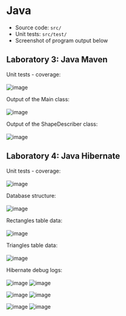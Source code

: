 # Java
- Source code: `src/`
- Unit tests: `src/test/`
- Screenshot of program output below

## Laboratory 3: Java Maven
Unit tests - coverage:<br><br>
![image](https://github.com/user-attachments/assets/f2ac8683-5892-4f47-9bbd-c85cd489f699)

Output of the Main class:<br><br>
![image](https://github.com/user-attachments/assets/4d0f5b1b-5b7d-4e36-a50d-276ec44ea994)

Output of the ShapeDescriber class:<br><br>
![image](https://github.com/user-attachments/assets/67623373-7f06-410f-98d5-95b2c02767fd)

## Laboratory 4: Java Hibernate
Unit tests - coverage:<br><br>
![image](https://github.com/user-attachments/assets/79e272c0-c2f8-47c9-9822-e256d4e747e8)

Database structure:<br><br>
![image](https://github.com/user-attachments/assets/91a37c96-4890-421d-a676-8fee72f3405b)

Rectangles table data:<br><br>
![image](https://github.com/user-attachments/assets/3f47b648-8094-4763-8638-418d15956d62)

Triangles table data:<br><br>
![image](https://github.com/user-attachments/assets/a5930740-dcbb-4e5e-a4f8-0ee925bd4f95)

Hibernate debug logs:<br><br>
![image](https://github.com/user-attachments/assets/aecaa73e-639e-4b48-8cc0-ddad3a443c5b)
![image](https://github.com/user-attachments/assets/90fe7862-7b93-4dbc-91f2-f600817e9df1)

![image](https://github.com/user-attachments/assets/dc8b489b-c01a-4f0d-8608-4c3d1ca976a3)
![image](https://github.com/user-attachments/assets/3322eddc-e100-403a-86bb-76021644f085)

![image](https://github.com/user-attachments/assets/2a643cb2-a2b7-4d71-a2cc-f3ee07ea5e28)
![image](https://github.com/user-attachments/assets/e43524af-9eac-40ca-8e2d-b4039ded9533)


